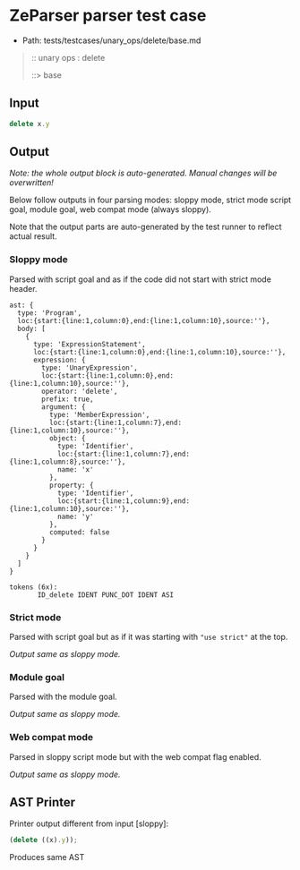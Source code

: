 # ZeParser parser test case

- Path: tests/testcases/unary_ops/delete/base.md

> :: unary ops : delete
>
> ::> base

## Input

`````js
delete x.y
`````

## Output

_Note: the whole output block is auto-generated. Manual changes will be overwritten!_

Below follow outputs in four parsing modes: sloppy mode, strict mode script goal, module goal, web compat mode (always sloppy).

Note that the output parts are auto-generated by the test runner to reflect actual result.

### Sloppy mode

Parsed with script goal and as if the code did not start with strict mode header.

`````
ast: {
  type: 'Program',
  loc:{start:{line:1,column:0},end:{line:1,column:10},source:''},
  body: [
    {
      type: 'ExpressionStatement',
      loc:{start:{line:1,column:0},end:{line:1,column:10},source:''},
      expression: {
        type: 'UnaryExpression',
        loc:{start:{line:1,column:0},end:{line:1,column:10},source:''},
        operator: 'delete',
        prefix: true,
        argument: {
          type: 'MemberExpression',
          loc:{start:{line:1,column:7},end:{line:1,column:10},source:''},
          object: {
            type: 'Identifier',
            loc:{start:{line:1,column:7},end:{line:1,column:8},source:''},
            name: 'x'
          },
          property: {
            type: 'Identifier',
            loc:{start:{line:1,column:9},end:{line:1,column:10},source:''},
            name: 'y'
          },
          computed: false
        }
      }
    }
  ]
}

tokens (6x):
       ID_delete IDENT PUNC_DOT IDENT ASI
`````

### Strict mode

Parsed with script goal but as if it was starting with `"use strict"` at the top.

_Output same as sloppy mode._

### Module goal

Parsed with the module goal.

_Output same as sloppy mode._

### Web compat mode

Parsed in sloppy script mode but with the web compat flag enabled.

_Output same as sloppy mode._

## AST Printer

Printer output different from input [sloppy]:

````js
(delete ((x).y));
````

Produces same AST
